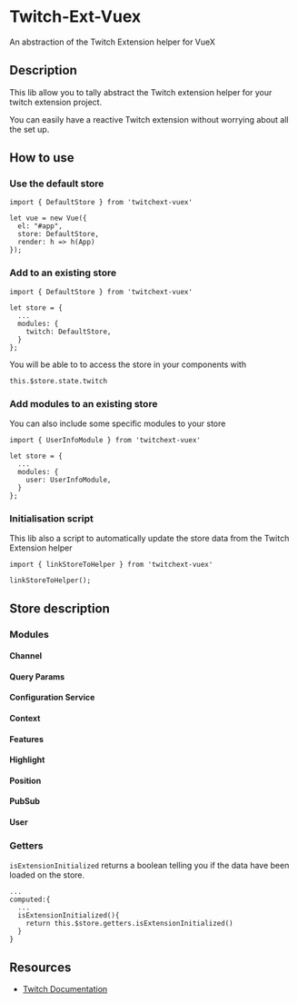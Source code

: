 # Twitch-Ext-Vuex

An abstraction of the Twitch Extension helper for VueX

## Description

This lib allow you to tally abstract the Twitch extension helper for your twitch extension project.

You can easily have a reactive Twitch extension without worrying about all the set up.


## How to use

### Use the default store

```
import { DefaultStore } from 'twitchext-vuex'

let vue = new Vue({
  el: "#app",
  store: DefaultStore,
  render: h => h(App)
});

```

### Add to an existing store
```
import { DefaultStore } from 'twitchext-vuex'

let store = {
  ...
  modules: {
    twitch: DefaultStore,
  }
};
```

You will be able to to access the store in your components with
```
this.$store.state.twitch
```

### Add modules to an existing store

You can also include some specific modules to your store

```
import { UserInfoModule } from 'twitchext-vuex'

let store = {
  ...
  modules: {
    user: UserInfoModule,
  }
};
```

### Initialisation script

This lib also a script to automatically update the store data from the Twitch Extension helper

```
import { linkStoreToHelper } from 'twitchext-vuex'

linkStoreToHelper();
```

## Store description

### Modules

#### Channel

#### Query Params

#### Configuration Service

#### Context

#### Features

#### Highlight

#### Position

#### PubSub

#### User

### Getters

`isExtensionInitialized` returns a boolean telling you if the data have been loaded on the store. 

```
...
computed:{
  ...
  isExtensionInitialized(){
    return this.$store.getters.isExtensionInitialized()
  }
}
```

## Resources
- [Twitch Documentation](https://dev.twitch.tv/docs/extensions/reference/#javascript-helper)
